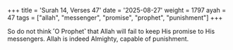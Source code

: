 +++
title = 'Surah 14, Verses 47'
date = '2025-08-27'
weight = 1797
ayah = 47
tags = ["allah", "messenger", "promise", "prophet", "punishment"]
+++

So do not think ˹O Prophet˺ that Allah will fail to keep His promise to His messengers. Allah is indeed Almighty, capable of punishment.